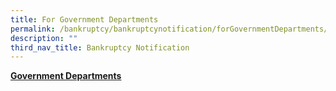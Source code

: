 ```yaml
---
title: For Government Departments
permalink: /bankruptcy/bankruptcynotification/forGovernmentDepartments/
description: ""
third_nav_title: Bankruptcy Notification
---
```



<u><b>Government Departments</b></u><br>